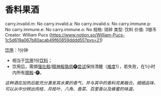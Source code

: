 # 香料果酒

carry.invalid.m: No
carry.invalid.a: No
carry.invalid.s: No
carry.immune.p: No
carry.immune.e: No
carry.immune.o: No
规格: 琐碎
类型: 饮料
价值: 3银币
Creator: William Pucs (https://www.notion.so/William-Pucs-1c5d619a067b80acab49f60859dddd55?pvs=21)

<aside>

[饮用](https://www.notion.so/1b4d619a067b80dba658f1da6870ce81?pvs=21)：1分钟

- 相当于[饮用](https://www.notion.so/1b4d619a067b80dba658f1da6870ce81?pvs=21)1份[饮料](https://www.notion.so/1b3d619a067b80f1bb44dd1a6cee8a70?pvs=21)；
- 饮用后，需掷[强壮骰](https://www.notion.so/1b3d619a067b806094ebcc0abdf4ba13?pvs=21)/[精神骰](https://www.notion.so/1b3d619a067b80a8a9ffef3e0057db9d?pvs=21)[孰低](https://www.notion.so/1b3d619a067b80129f8ad6f93d692b0b?pvs=21)🅟[尝试](https://www.notion.so/1b3d619a067b8009aad4e7ce70111ce4?pvs=21)保持清醒（[难度](https://www.notion.so/1b3d619a067b80fbbc95dc0c033f5e3c?pvs=21)1），若失败，在1小时内所有[掷骰](https://www.notion.so/1b3d619a067b80f89c53e38483e535c4?pvs=21)-🅟。
</aside>

*这种酒在加热后能充分激发其水果的香气，并与其中的香料完美融合。细细品味，可以从中分辨出肉桂、月桂叶、八角、香菜、百里香以及蜂蜜的味道。*